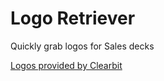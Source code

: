 # Logo Retriever
Quickly grab logos for Sales decks

[Logos provided by Clearbit](https://clearbit.com)
